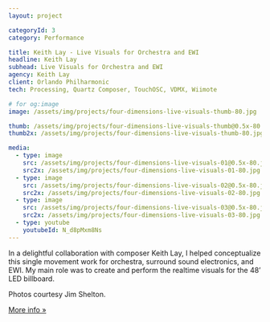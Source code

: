 ```yaml
---
layout: project

categoryId: 3
category: Performance

title: Keith Lay - Live Visuals for Orchestra and EWI
headline: Keith Lay
subhead: Live Visuals for Orchestra and EWI
agency: Keith Lay
client: Orlando Philharmonic
tech: Processing, Quartz Composer, TouchOSC, VDMX, Wiimote

# for og:image
image: /assets/img/projects/four-dimensions-live-visuals-thumb-80.jpg

thumb: /assets/img/projects/four-dimensions-live-visuals-thumb@0.5x-80.jpg
thumb2x: /assets/img/projects/four-dimensions-live-visuals-thumb-80.jpg

media:
  - type: image
    src: /assets/img/projects/four-dimensions-live-visuals-01@0.5x-80.jpg
    src2x: /assets/img/projects/four-dimensions-live-visuals-01-80.jpg
  - type: image
    src: /assets/img/projects/four-dimensions-live-visuals-02@0.5x-80.jpg
    src2x: /assets/img/projects/four-dimensions-live-visuals-02-80.jpg
  - type: image
    src: /assets/img/projects/four-dimensions-live-visuals-03@0.5x-80.jpg
    src2x: /assets/img/projects/four-dimensions-live-visuals-03-80.jpg
  - type: youtube
    youtubeId: N_d8pMxm8Ns
---
```


In a delightful collaboration with composer Keith Lay, I helped conceptualize this single movement work for orchestra, surround sound electronics, and EWI. My main role was to create and perform the realtime visuals for the 48’ LED billboard.

Photos courtesy Jim Shelton.

[More info »](https://nathanselikoff.com/works/four-dimensions)
